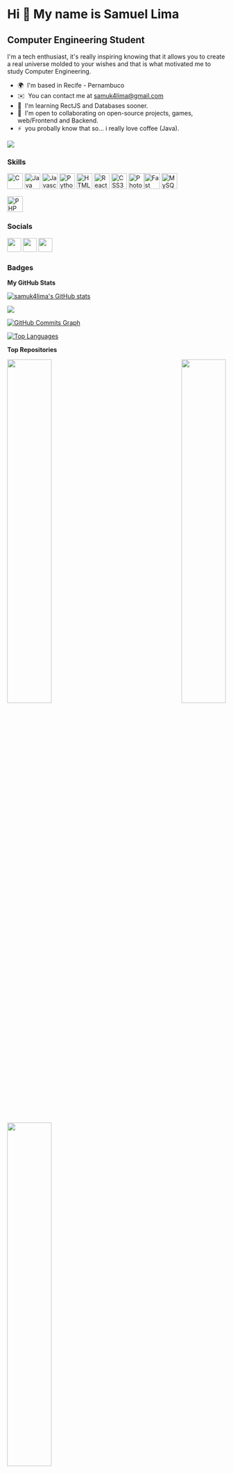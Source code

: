 Hi 👋 My name is Samuel Lima
============================

Computer Engineering Student
----------------------------

I'm a tech enthusiast, it's really inspiring knowing that it allows you to create a real universe molded to your wishes and that is what motivated me to study Computer Engineering.

* 🌍  I'm based in Recife - Pernambuco
* ✉️  You can contact me at [samuk4lima@gmail.com](mailto:samuk4lima@gmail.com)
* 🧠  I'm learning RectJS and Databases sooner.
* 🤝  I'm open to collaborating on open-source projects, games, web/Frontend and Backend.
* ⚡  you probally know that so... i really love coffee (Java).

<a href="https://www.github.com/samuk4lima" target="_blank" rel="noreferrer"><img
src="https://img.shields.io/github/followers/samuk4lima?logo=github&style=for-the-badge&color=ef4444&labelColor=0f172a" /></a>

### Skills

<p align="left">
<a href="https://docs.microsoft.com/en-us/cpp/?view=msvc-170" target="_blank" rel="noreferrer"><img src="https://raw.githubusercontent.com/danielcranney/readme-generator/main/public/icons/skills/c-colored.svg" width="36" height="36" alt="C" /></a>
<a href="https://www.oracle.com/java/" target="_blank" rel="noreferrer"><img src="https://raw.githubusercontent.com/danielcranney/readme-generator/main/public/icons/skills/java-colored.svg" width="36" height="36" alt="Java" /></a>
<a href="https://developer.mozilla.org/en-US/docs/Web/JavaScript" target="_blank" rel="noreferrer"><img src="https://raw.githubusercontent.com/danielcranney/readme-generator/main/public/icons/skills/javascript-colored.svg" width="36" height="36" alt="Javascript" /></a>
<a href="https://www.python.org/" target="_blank" rel="noreferrer"><img src="https://raw.githubusercontent.com/danielcranney/readme-generator/main/public/icons/skills/python-colored.svg" width="36" height="36" alt="Python" /></a>
<a href="https://developer.mozilla.org/en-US/docs/Glossary/HTML5" target="_blank" rel="noreferrer"><img src="https://raw.githubusercontent.com/danielcranney/readme-generator/main/public/icons/skills/html5-colored.svg" width="36" height="36" alt="HTML5" /></a>
<a href="https://reactjs.org/" target="_blank" rel="noreferrer"><img src="https://raw.githubusercontent.com/danielcranney/readme-generator/main/public/icons/skills/react-colored.svg" width="36" height="36" alt="React" /></a>
<a href="https://www.w3.org/TR/CSS/#css" target="_blank" rel="noreferrer"><img src="https://raw.githubusercontent.com/danielcranney/readme-generator/main/public/icons/skills/css3-colored.svg" width="36" height="36" alt="CSS3" /></a>
<a href="https://www.adobe.com/uk/products/photoshop.html" target="_blank" rel="noreferrer"><img src="https://raw.githubusercontent.com/danielcranney/readme-generator/main/public/icons/skills/photoshop-colored.svg" width="36" height="36" alt="Photoshop" /></a><a href="https://fastapi.tiangolo.com/" target="_blank" rel="noreferrer"><img src="https://raw.githubusercontent.com/danielcranney/readme-generator/main/public/icons/skills/fastapi-colored.svg" width="36" height="36" alt="Fast API" /></a>
<a href="https://www.mysql.com/" target="_blank" rel="noreferrer"><img src="https://raw.githubusercontent.com/danielcranney/readme-generator/main/public/icons/skills/mysql-colored.svg" width="36" height="36" alt="MySQL" /></a>
</p>
<p align="left">
<a href="https://www.php.net/" target="_blank" rel="noreferrer"><img src="https://raw.githubusercontent.com/danielcranney/readme-generator/main/public/icons/skills/php-colored.svg" width="36" height="36" alt="PHP" /></a>
</p>


### Socials

<p align="left"> <a href="https://www.github.com/samuk4lima" target="_blank" rel="noreferrer"><img src="https://raw.githubusercontent.com/danielcranney/readme-generator/main/public/icons/socials/github.svg" width="32" height="32" /></a> <a href="http://www.instagram.com/samuk4l" target="_blank" rel="noreferrer"><img src="https://raw.githubusercontent.com/danielcranney/readme-generator/main/public/icons/socials/instagram.svg" width="32" height="32" /></a> <a href="https://www.linkedin.com/in/samuelmaranhao" target="_blank" rel="noreferrer"><img src="https://raw.githubusercontent.com/danielcranney/readme-generator/main/public/icons/socials/linkedin.svg" width="32" height="32" /></a></p>

### Badges

<b>My GitHub Stats</b>

<a href="http://www.github.com/samuk4lima"><img src="https://github-readme-stats.vercel.app/api?username=samuk4lima&show_icons=true&hide=&count_private=true&title_color=ef4444&text_color=ffffff&icon_color=ef4444&bg_color=1c1917&hide_border=true&show_icons=true" alt="samuk4lima's GitHub stats" /></a>

<a href="http://www.github.com/samuk4lima"><img src="https://github-readme-streak-stats.herokuapp.com/?user=samuk4lima&stroke=ffffff&background=0f172a&ring=ef4444&fire=ef4444&currStreakNum=ffffff&currStreakLabel=ef4444&sideNums=ffffff&sideLabels=ffffff&dates=ffffff&hide_border=true" /></a>

<a href="http://www.github.com/samuk4lima"><img src="https://activity-graph.herokuapp.com/graph?username=samuk4lima&bg_color=0f172a&color=ffffff&line=ef4444&point=ffffff&area_color=0f172a&area=true&hide_border=true&custom_title=GitHub%20Commits%20Graph" alt="GitHub Commits Graph" /></a>

<a href="https://github.com/samuk4lima" align="left"><img src="https://github-readme-stats.vercel.app/api/top-langs/?username=samuk4lima&langs_count=10&title_color=ef4444&text_color=ffffff&icon_color=ef4444&bg_color=0f172a&hide_border=true&locale=en&custom_title=Top%20%Languages" alt="Top Languages" /></a>

<b>Top Repositories</b>

<div width="100%" align="center"><a href="https://github.com/samuk4lima/instagramReact" align="left"><img align="left" width="45%" src="https://github-readme-stats.vercel.app/api/pin/?username=samuk4lima&repo=instagramReact&title_color=ef4444&text_color=ffffff&icon_color=ef4444&bg_color=0f172a&hide_border=true&locale=en" /></a><a href="https://github.com/samuk4lima/PocketMonsterDexJS" align="right"><img align="right" width="45%" src="https://github-readme-stats.vercel.app/api/pin/?username=samuk4lima&repo=PocketMonsterDexJS&title_color=ef4444&text_color=ffffff&icon_color=ef4444&bg_color=0f172a&hide_border=true&locale=en" /></a></div><br /><br /><br /><br /><br /><br /><br />

<br /><br /><br /><br /><br />

<div width="100%" align="center"><a href="https://github.com/samuk4lima/ChessGame-Graphics-Java" align="left"><img align="left" width="45%" src="https://github-readme-stats.vercel.app/api/pin/?username=samuk4lima&repo=ChessGame-Graphics-Java&title_color=ef4444&text_color=ffffff&icon_color=ef4444&bg_color=0f172a&hide_border=true&locale=en" /></a></div>
